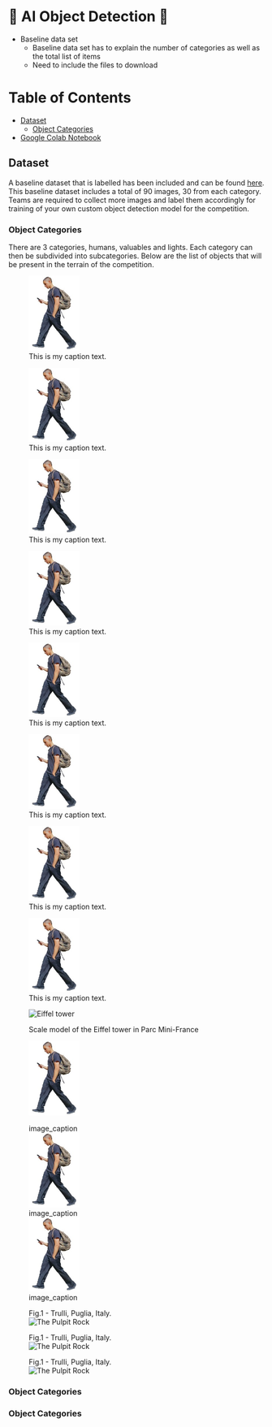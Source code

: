 # :robot: AI Object Detection :robot:
* Baseline data set
    * Baseline data set has to explain the number of categories as well as the total list of items
    * Need to include the files to download 


# Table of Contents
* [Dataset](#chapter1)
    * [Object Categories](#chapter1.1)
* [Google Colab Notebook](custom-yolov5-object-detection.ipynb)


## Dataset <a id="chapter1"></a>

A baseline dataset that is labelled has been included and can be found [here](/data). This baseline dataset includes a total of 90 images, 30 from each category. Teams are required to collect more images and label them accordingly for training of your own custom object detection model for the competition. 

### Object Categories <a id="chapter1.1"></a>

There are 3 categories, humans, valuables and lights. Each category can then be subdivided into subcategories. Below are the list of objects that will be present in the terrain of the competition. 

<p float="middle">
  <figure>
    <img src="/data/images/human1.jpg" width="100" />
    <figcaption>This is my caption text.</figcaption>
  </figure>
  <figure>
    <img src="/data/images/human1.jpg" width="100" />
    <figcaption>This is my caption text.</figcaption>
  </figure>
  <figure>
    <img src="/data/images/human1.jpg" width="100" />
    <figcaption>This is my caption text.</figcaption>
  </figure>
  <figure>
    <img src="/data/images/human1.jpg" width="100" />
    <figcaption>This is my caption text.</figcaption>
  </figure>
</p>

<p float="middle">
  <figure>
    <img src="/data/images/human1.jpg" width="100" />
    <figcaption>This is my caption text.</figcaption>
  </figure>
  <figure>
    <img src="/data/images/human1.jpg" width="100" />
    <figcaption>This is my caption text.</figcaption>
  </figure>
  <figure>
    <img src="/data/images/human1.jpg" width="100" />
    <figcaption>This is my caption text.</figcaption>
  </figure>
  <figure>
    <img src="/data/images/human1.jpg" width="100" />
    <figcaption>This is my caption text.</figcaption>
  </figure>
</p>

<figure>
  <p><img src="eiffel.jpg"
    width="136" height="200"
    alt="Eiffel tower">
  <figcaption>Scale model of the
    Eiffel tower in
    Parc Mini-France</figcaption>
</figure>

<figure>
  <p float="middle">
    <img src="/data/images/human1.jpg" width="100" />
    <figcaption>image_caption</figcaption>
    <img src="/data/images/human1.jpg" width="100" />
    <figcaption>image_caption</figcaption>
    <img src="/data/images/human1.jpg" width="100" />
    <figcaption>image_caption</figcaption>
  </p>
</figure>

<div class="row">
    <figure>
        <figcaption>Fig.1 - Trulli, Puglia, Italy.</figcaption>
        <img src="https://www.w3schools.com/tags/img_pulpit.jpg" alt="The Pulpit Rock" width="304" height="228">
    </figure>
    <figure>
        <figcaption>Fig.1 - Trulli, Puglia, Italy.</figcaption>
        <img src="https://www.w3schools.com/tags/img_pulpit.jpg" alt="The Pulpit Rock" width="304" height="228">
    </figure>
    <figure>
        <figcaption>Fig.1 - Trulli, Puglia, Italy.</figcaption>
        <img src="https://www.w3schools.com/tags/img_pulpit.jpg" alt="The Pulpit Rock" width="304" height="228">
    </figure>
</div>


### Object Categories <a id="chapter1.1"></a>

### Object Categories <a id="chapter1.1"></a>




